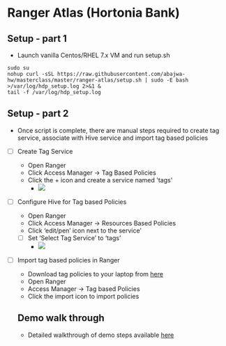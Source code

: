 # Ranger Atlas (Hortonia Bank)

## Setup - part 1

- Launch vanilla Centos/RHEL 7.x VM and run setup.sh
```
sudo su
nohup curl -sSL https://raw.githubusercontent.com/abajwa-hw/masterclass/master/ranger-atlas/setup.sh | sudo -E bash  >/var/log/hdp_setup.log 2>&1 &
tail -f /var/log/hdp_setup.log
```
## Setup - part 2

- Once script is complete, there are manual steps required to create tag service, associate with Hive service and import tag based policies 

- [ ] Create Tag Service
  - Open Ranger
  - Click Access Manager -> Tag Based Policies
  - Click the + icon and create a service named 'tags'
    - ![](./media/screenshot-ranger-add-tag-service.png)

- [ ] Configure Hive for Tag based Policies
  - Open Ranger
  - Click Access Manager -> Resources Based Policies
  - Click ‘edit/pen’ icon next to the service’
  - [ ] Set ‘Select Tag Service’ to ‘tags’
    - ![](./media/screenshot-ranger-configure-hive-tag-service.png)

- [ ] Import tag based policies in Ranger
  - Download tag policies to your laptop from [here](./Scripts/ranger-policies-tags.json)
  - Open Ranger
  - Access Manager -> Tag based Policies
  - Click the import icon to import policies
  
  ## Demo walk through
  
  - Detailed walkthrough of demo steps available [here](https://community.hortonworks.com/articles/151939/hdp-securitygovernance-demo-kit.html)
